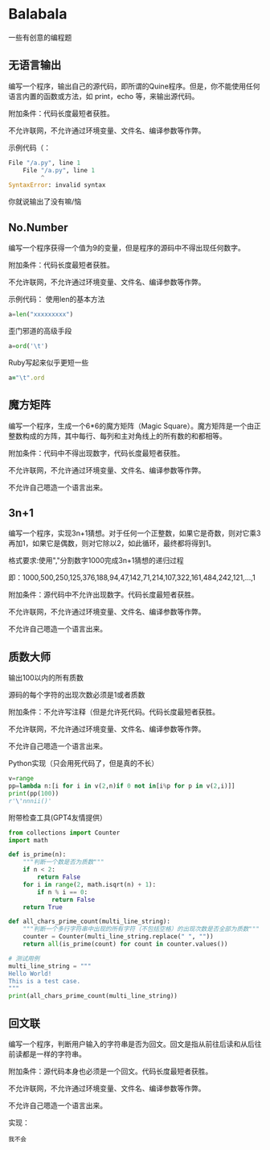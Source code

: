 # Balabala

一些有创意的编程题

## 无语言输出

编写一个程序，输出自己的源代码，即所谓的Quine程序。但是，你不能使用任何语言内置的函数或方法，如 print，echo 等，来输出源代码。

附加条件：代码长度最短者获胜。

不允许联网，不允许通过环境变量、文件名、编译参数等作弊。

示例代码（：
```python
File "/a.py", line 1
    File "/a.py", line 1
         ^
SyntaxError: invalid syntax
```
你就说输出了没有嘛/恼

## No.Number

编写一个程序获得一个值为9的变量，但是程序的源码中不得出现任何数字。

附加条件：代码长度最短者获胜。

不允许联网，不允许通过环境变量、文件名、编译参数等作弊。

示例代码：
使用len的基本方法
```python
a=len("xxxxxxxxx")
```
歪门邪道的高级手段
```python
a=ord('\t')
```
Ruby写起来似乎更短一些
```ruby
a="\t".ord
```
## 魔方矩阵

编写一个程序，生成一个6*6的魔方矩阵（Magic Square）。魔方矩阵是一个由正整数构成的方阵，其中每行、每列和主对角线上的所有数的和都相等。

附加条件：代码中不得出现数字，代码长度最短者获胜。

不允许联网，不允许通过环境变量、文件名、编译参数等作弊。

不允许自己嗯造一个语言出来。

## 3n+1

编写一个程序，实现3n+1猜想。对于任何一个正整数，如果它是奇数，则对它乘3再加1，如果它是偶数，则对它除以2，如此循环，最终都将得到1。

格式要求:使用","分割数字1000完成3n+1猜想的递归过程

即：1000,500,250,125,376,188,94,47,142,71,214,107,322,161,484,242,121,...,1

附加条件：源代码中不允许出现数字。代码长度最短者获胜。

不允许联网，不允许通过环境变量、文件名、编译参数等作弊。

不允许自己嗯造一个语言出来。

## 质数大师

输出100以内的所有质数

源码的每个字符的出现次数必须是1或者质数

附加条件：不允许写注释（但是允许死代码。代码长度最短者获胜。

不允许联网，不允许通过环境变量、文件名、编译参数等作弊。

不允许自己嗯造一个语言出来。

Python实现（只会用死代码了，但是真的不长）

```python
v=range
pp=lambda n:[i for i in v(2,n)if 0 not in[i%p for p in v(2,i)]]
print(pp(100))
r'\'nnnii()'
```

附带检查工具(GPT4友情提供）

```python
from collections import Counter
import math

def is_prime(n):
    """判断一个数是否为质数"""
    if n < 2:
        return False
    for i in range(2, math.isqrt(n) + 1):
        if n % i == 0:
            return False
    return True

def all_chars_prime_count(multi_line_string):
    """判断一个多行字符串中出现的所有字符（不包括空格）的出现次数是否全部为质数"""
    counter = Counter(multi_line_string.replace(" ", ""))
    return all(is_prime(count) for count in counter.values())

# 测试用例
multi_line_string = """
Hello World!
This is a test case.
"""
print(all_chars_prime_count(multi_line_string))
```

## 回文联

编写一个程序，判断用户输入的字符串是否为回文。回文是指从前往后读和从后往前读都是一样的字符串。

附加条件：源代码本身也必须是一个回文。代码长度最短者获胜。

不允许联网，不允许通过环境变量、文件名、编译参数等作弊。

不允许自己嗯造一个语言出来。

实现：

```
我不会
```
